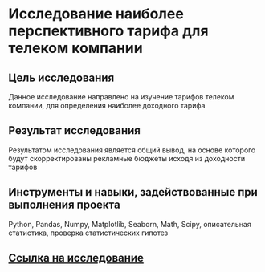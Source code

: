 # Исследование наиболее перспективного тарифа для телеком компании

## Цель исследования
Данное исследование направлено на изучение тарифов телеком компании, для определения наиболее доходного тарифа

## Результат исследования
Результатом исследования является общий вывод, на основе которого будут скорректированы рекламные бюджеты исходя из доходности тарифов

## Инструменты и навыки, задействованные при выполнения проекта
Python, Pandas, Numpy, Matplotlib, Seaborn, Math, Scipy, описательная статистика, проверка статистических гипотез

## [Ссылка на исследование](https://github.com/MelnikovSergey91/Project_Yandex.Practicum/blob/tariffs-for-telecom-companies/tariffs%20for%20telecom%20companies.ipynb)
